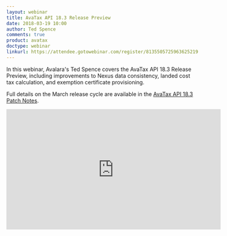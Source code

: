 ```yaml
---
layout: webinar
title: AvaTax API 18.3 Release Preview
date: 2018-03-19 10:00
author: Ted Spence
comments: true
product: avatax
doctype: webinar
linkurl: https://attendee.gotowebinar.com/register/8135505725963625219
---
```


In this webinar, Avalara's Ted Spence covers the AvaTax API 18.3 Release Preview, including improvements to Nexus data consistency, landed cost tax calculation, and exemption certificate provisioning.

Full details on the March release cycle are available in the [AvaTax API 18.3 Patch Notes](/blog/2018/03/09/AvaTax-18-3-patch-notes/).

<iframe width="560" height="315" src="https://www.youtube.com/embed/Uy64kmNT0jE" frameborder="0" allow="autoplay; encrypted-media" allowfullscreen></iframe>